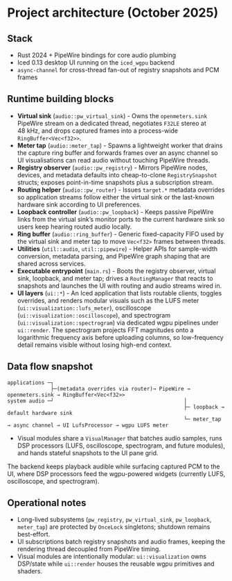 # Project architecture (October 2025)

## Stack

- Rust 2024 + PipeWire bindings for core audio plumbing
- Iced 0.13 desktop UI running on the `iced_wgpu` backend
- `async-channel` for cross-thread fan-out of registry snapshots and PCM frames

## Runtime building blocks

- **Virtual sink** (`audio::pw_virtual_sink`) - Owns the `openmeters.sink` PipeWire stream on a dedicated thread, negotiates `F32LE` stereo at 48 kHz, and drops captured frames into a process-wide `RingBuffer<Vec<f32>>`.
- **Meter tap** (`audio::meter_tap`) - Spawns a lightweight worker that drains the capture ring buffer and forwards frames over an async channel so UI visualisations can read audio without touching PipeWire threads.
- **Registry observer** (`audio::pw_registry`) - Mirrors PipeWire nodes, devices, and metadata defaults into cheap-to-clone `RegistrySnapshot` structs; exposes point-in-time snapshots plus a subscription stream.
- **Routing helper** (`audio::pw_router`) - Issues `target.*` metadata overrides so application streams follow either the virtual sink or the last-known hardware sink according to UI preferences.
- **Loopback controller** (`audio::pw_loopback`) - Keeps passive PipeWire links from the virtual sink’s monitor ports to the current hardware sink so users keep hearing routed audio locally.
- **Ring buffer** (`audio::ring_buffer`) - Generic fixed-capacity FIFO used by the virtual sink and meter tap to move `Vec<f32>` frames between threads.
- **Utilities** (`util::audio`, `util::pipewire`) - Helper APIs for sample-width conversion, metadata parsing, and PipeWire graph shaping that are shared across services.
- **Executable entrypoint** (`main.rs`) - Boots the registry observer, virtual sink, loopback, and meter tap; drives a `RoutingManager` that reacts to snapshots and launches the UI with routing and audio streams wired in.
- **UI layers** (`ui::*`) - An Iced application that lists routable clients, toggles overrides, and renders modular visuals such as the LUFS meter (`ui::visualization::lufs_meter`), oscilloscope (`ui::visualization::oscilloscope`), and spectrogram (`ui::visualization::spectrogram`) via dedicated wgpu pipelines under `ui::render`. The spectrogram projects FFT magnitudes onto a logarithmic frequency axis before uploading columns, so low-frequency detail remains visible without losing high-end context.

## Data flow snapshot

```text
applications ─┐
              ├─(metadata overrides via router)→ PipeWire → openmeters.sink → RingBuffer<Vec<f32>>
system audio ─┘                                          │
                                                         ├─ loopback → default hardware sink
                                                         └─ meter_tap → async channel → UI LufsProcessor → wgpu LUFS meter
```

- Visual modules share a `VisualManager` that batches audio samples, runs DSP processors (LUFS, oscilloscope, spectrogram, and future modules), and hands stateful snapshots to the UI pane grid.

The backend keeps playback audible while surfacing captured PCM to the UI, where DSP processors feed the wgpu-powered widgets (currently LUFS, oscilloscope, and spectrogram).

## Operational notes

- Long-lived subsystems (`pw_registry`, `pw_virtual_sink`, `pw_loopback`, `meter_tap`) are protected by `OnceLock` singletons; shutdown remains best-effort.
- UI subscriptions batch registry snapshots and audio frames, keeping the rendering thread decoupled from PipeWire timing.
- Visual modules are intentionally modular: `ui::visualization` owns DSP/state while `ui::render` houses the reusable wgpu primitives and shaders.
